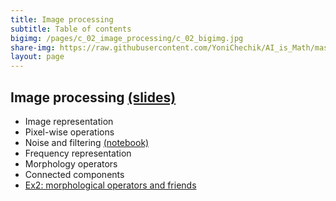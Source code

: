 ```yaml
---
title: Image processing
subtitle: Table of contents
bigimg: /pages/c_02_image_processing/c_02_bigimg.jpg
share-img: https://raw.githubusercontent.com/YoniChechik/AI_is_Math/master/docs/pages/c_02_image_processing/c_02_bigimg.jpg
layout: page
---
```


## **Image processing** [(slides)](/pages/c_02_image_processing/slides/)
   - Image representation
   - Pixel-wise operations
   - Noise and filtering [(notebook)](/pages/c_02_image_processing/noise_and_filtering_nb/)
   - Frequency representation 
   - Morphology operators
   - Connected components
   - [Ex2: morphological operators and friends](/pages/c_02_image_processing/ex2/)
